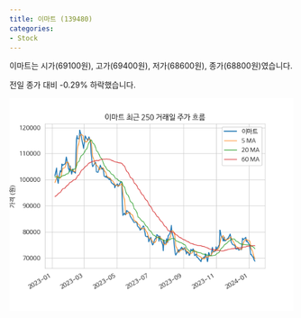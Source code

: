 ```yaml
---
title: 이마트 (139480)
categories:
- Stock
---
```


이마트는 시가(69100원), 고가(69400원), 저가(68600원), 종가(68800원)였습니다.

전일 종가 대비 -0.29% 하락했습니다.

<!-- more -->

![139480](/assets/images/stock/139480.png)